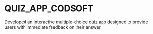 # QUIZ_APP_CODSOFT
Developed an interactive multiple-choice quiz app designed to provide users with immediate feedback on their answer
